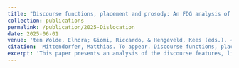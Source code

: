 ```yaml
---
title: "Discourse functions, placement and prosody: An FDG analysis of left- and right-dislocation in British English"
collection: publications
permalink: /publication/2025-Dislocation
date: 2025-06-01
venue: 'ten Wolde, Elnora; Giomi, Riccardo, & Hengeveld, Kees (eds.). <i>Linearization in Functional Discourse Grammar</i>. Berlin: De Gruyter.'
citation: 'Mittendorfer, Matthias. To appear. Discourse functions, placement and prosody: An FDG analysis of left- and right-dislocation in British English. In ten Wolde, Elnora; Giomi, Riccardo, & Hengeveld, Kees (eds.). <i>Linearization in Functional Discourse Grammar</i>. Berlin: De Gruyter'
excerpt: 'This paper presents an analysis of the discourse features, linearisation and prosody of left and right dislocated elements in spoken British English. Using data from the British component of the International Corpus of English, the relevance of the notion of Topic in the analysis of dislocation is rejected. The paper argues instead for the recognition of the dual relation of the dislocated item to the discourse ontext (discourse-orientation) and the host clause (host-orientation). Moreover, it is shown that the placement and prosody of extra-clausal constituents is sensitive to the principle of task urgency. These facts are then analysed in the framework of Functional Discourse Grammar. It is argued that for left dislocations and Afterthoughts, the communicative urgency is reflected in their status as Subsidiary Discourse Acts at the IL with the two rhetorical functions prelude and extension and their subsequent placement in pre- and post-sentential position, respectively. Finally, right dislocations are assumed to only possess Subact status at the IL. Since they are communicatively less urgent, they receive the Background function, which accounts for their placement in post-clausal position and their prosodic deaccentuation.'
---
```



